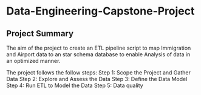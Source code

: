 # Data-Engineering-Capstone-Project

## Project Summary
The aim of the project to create an ETL pipeline script to map Immigration and Airport data to an star schema database to enable Analysis of data in an optimized manner.

The project follows the follow steps:
Step 1: Scope the Project and Gather Data
Step 2: Explore and Assess the Data
Step 3: Define the Data Model
Step 4: Run ETL to Model the Data
Step 5: Data quality
